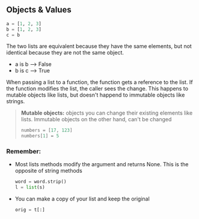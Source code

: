 ## Objects & Values

```python
a = [1, 2, 3]
b = [1, 2, 3]
c = b
```
The two lists are equivalent because they have the same elements, but not identical because they are not the same object.
- a is b --> False
- b is c --> True

When passing a list to a function, the function gets a reference to the list. If the function modifies the list, the caller sees the change. This happens to mutable objects like lists, but doesn't happend to immutable objects like strings.
> **Mutable objects:** objects you can change their existing elements like lists. Immutable objects on the other hand, can't be changed
> ```python
> numbers = [17, 123]
> numbers[1] = 5
> ```

### Remember:
- Most lists methods modify the argument and returns None. This is the opposite of string methods
    ```python
    word = word.strip()
    l = list(s)
    ```
- You can make a copy of your list and keep the original
    ```python
    orig = t[:]
    ```